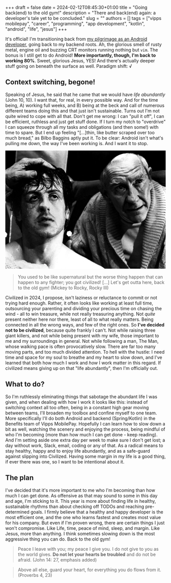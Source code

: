 +++
draft = false
date = 2024-02-12T08:45:30+01:00
title = "Going back(end) to the old gym!"
description = "There and back(end) again: a developer's tale yet to be concluded."
slug = ""
authors = []
tags = ["vipps mobilepay", "career", "programming", "app development", "kotlin", "android", "life", "jesus"]
+++

It's official! I'm transitioning back from [my pilgrimage as an Android developer](/posts/changing-jobs-without-leaving-your-company), going back to my backend roots. Ah, the glorious smell of rusty metal, engine oil and buzzing CRT monitors running nothing but `vim`. The bonus is I still get to do Android! **More importantly, though, I'm back to working 80%**. Sweet, glorious Jesus, YES! And there's actually deeper stuff going on beneath the surface as well. Paradigm shift: √

## Context switching, begone!

Speaking of Jesus, he said that he came that we would have _life abundantly_ (John 10, 10). I want that, for real, in every possible way. And for the time being, A) working full weeks, and B) being at the beck and call of numerous different teams doing this and that just isn't sustainable. Turns out I'm not quite wired to cope with all that. Don't get me wrong: I can "pull it off", I can be efficient, ruthless and just get stuff done. If I turn my notch to "overdrive" I can squeeze through all my tasks and obligations (and then some!) with time to spare. But I end up feeling "[...]thin, like butter scraped over too much bread," as Bilbo Baggins aptly put it. To be clear: Android isn't what's pulling me down, the way I've been working is. And I want it to stop.

!["Mickey and Rocky"](rocky.webp)

> You used to be like supernatural but the worse thing happen that can happen to any fighter; you got civilized! [...] Let's get outta here, back to the old gym! (Mickey to Rocky, Rocky III)

Civilized in 2024, I propose, isn't laziness or reluctance to commit or not trying hard enough. Rather, it often looks like working at least full time, outsourcing your parenting and dividing your precious time on chasing the wind - all to win treasure, while not really treasuring anything. Not _quite_ present neither here nor there, least of all to what really matters. Being connected in all the wrong ways, and few of the right ones. So **I've decided not to be civilized**, because quite frankly I can't. Not while raising three giant killers, and not while being present with my wife, those important to me and my surroundings in general. Not while following a man, The Man, whose walking pace is often provocatively slow. There are far too many moving parts, and too much divided attention. To hell with the hustle: I need time and space for my soul to breathe and my heart to slow down, and I've learned that both how much I work and _how_ I work matter in this regard. If civilized means giving up on that "life abundantly", then I'm officially out.

## What to do?

So I'm ruthlessly eliminating things that sabotage the abundant life I was given, and when dealing with how I work it looks like this: instead of switching context all too often, being in a constant high gear moving between teams, I'll broaden my toolbox and confine myself to one team. More specifically I'll do both Android and backend (Spring/Kotlin) in the Benefits team of Vipps MobilePay. Hopefully I can learn how to slow down a bit as well, watching the scenery and enjoying the process, being mindful of who I'm becoming (more than how much I can get done - keep reading). And I'm setting aside one extra day per week to make sure I don't get lost; a day without work, Slack, email, coding or any of that. As a radical means to stay healthy, happy and to enjoy life abundantly, and as a safe-guard against slipping into Civilized. Having some margin in my life is a good thing, if ever there was one, so I want to be intentional about it.

## The plan

I've decided that it's more important to me who I'm becoming than how much I can get done. As offensive as that may sound to some in this day and age, I'm sticking to it. This year is more about finding life in healthy, sustainable rhythms than about checking off TODOs and reaching pre-determined goals. I firmly believe that a healthy and happy developer is the most efficient one, and the one who learns fastest and creates most value for his company. But even if I'm proven wrong, there are certain things I just won't compromise. Like Life, time, peace of mind, sleep, and margin. Like Jesus, more than anything. I think sometimes slowing down is the most aggressive thing you can do. Back to the old gym!

> Peace I leave with you; my peace I give you. I do not give to you as the world gives. **Do not let your hearts be troubled** and do not be afraid. (John 14: 27, emphasis added)

> Above all else, guard your heart, for everything you do flows from it. (Proverbs 4, 23)
